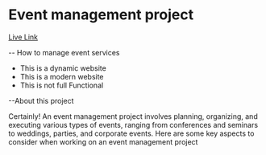 
# Event management project
[Live Link](https://merry-buttercream-cebdf8.netlify.app/)

-- How to manage event services

- This is a dynamic website
- This is a modern website
- This is not full Functional

--About this project 

Certainly! An event management project involves planning, organizing, and executing various types of events, ranging from conferences and seminars to weddings, parties, and corporate events. Here are some key aspects to consider when working on an event management project

